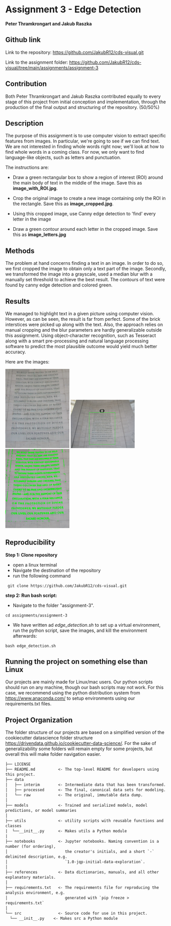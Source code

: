 Assignment 3 - Edge Detection 
==============================
**Peter Thramkrongart and Jakub Raszka**

##	Github link

Link to the repository: https://github.com/JakubR12/cds-visual.git

Link to the assignment folder: https://github.com/JakubR12/cds-visual/tree/main/assignments/assignment-3

## Contribution

Both Peter Thramkrongart and Jakub Raszka contributed equally to every stage of this project from initial conception and implementation, through the production of the final output and structuring of the repository. (50/50%)

##  Description

The purpose of this assignment is to use computer vision to extract specific features from images. In particular, we're going to see if we can find text. We are not interested in finding whole words right now; we'll look at how to find whole words in a coming class. For now, we only want to find language-like objects, such as letters and punctuation. 

The instructions are:

- Draw a green rectangular box to show a region of interest (ROI) around the main body of text in the middle of the image. Save this as __image_with_ROI.jpg__.

-	Crop the original image to create a new image containing only the ROI in the rectangle. Save this as __image_cropped.jpg__.

-	Using this cropped image, use Canny edge detection to 'find' every letter in the image

-	Draw a green contour around each letter in the cropped image. Save this as __image_letters.jpg__


## Methods

The problem at hand concerns finding a text in an image. In order to do so, we first cropped the image to obtain only a text part of the image. Secondly, we transformed the image into a grayscale, used a median blur with a manually set threshold to achieve the best result. The contours of text were found by canny edge detection and colored green.

## Results

We managed to highlight text in a given picture using computer vision. However, as can be seen, the result is far from perfect. Some of the brick interstices were picked up along with the text. Also, the approach relies on manual cropping and the blur parameters are hardly generalizable outside this assignment. Using object-character recognition, such as Tesseract along with a smart pre-processing and natural language processing software to predict the most plausible outcome would yield much better accuracy. 

Here are the images:

<img src="./data/interim/image_cropped.jpg" alt="Cropped Image" width="200"/> <img src="./data/interim/image_with_ROI.jpg" alt="Image with ROI" width="200"/> <img src="./data/processed/image_letters.jpg" alt="Image with Highlighted Letters" width="200"/>

## Reproducibility

**Step 1: Clone repository**  
- open a linux terminal
- Navigate the destination of the repository
- run the following command  
```console
 git clone https://github.com/JakubR12/cds-visual.git
``` 

**step 2: Run bash script:**  
- Navigate to the folder "assignment-3".  
```console
cd assignments/assignment-3
```  
- We have written ad _edge_detection.sh_ to set up a virtual environment, run the python script, save the images, and kill the environment afterwards:  
```console
bash edge_detection.sh
```  

## Running the project on something else than Linux
Our projects are mainly made for Linux/mac users. Our python scripts should run on any machine, though our bash scripts may not work. For this case, we recommend using the python distribution system from https://www.anaconda.com/ to setup environments using our requirements.txt files.

Project Organization
------------
The folder structure of our projects are based on a simplified version of the cookiecutter datascience folder structure https://drivendata.github.io/cookiecutter-data-science/. For the sake of generalizability some folders will remain empty for some projects, but overall this will make folder navigation easier.


    ├── LICENSE
    ├── README.md          <- The top-level README for developers using this project.
    ├── data
    │   ├── interim        <- Intermediate data that has been transformed.
    │   ├── processed      <- The final, canonical data sets for modeling.
    │   └── raw            <- The original, immutable data dump.
    │
    ├── models             <- Trained and serialized models, model predictions, or model summaries
    │
    ├── utils              <- utility scripts with reusable functions and classes
    |  └──__init__.py      <- Makes utils a Python module
    |
    ├── notebooks          <- Jupyter notebooks. Naming convention is a number (for ordering),
    │                         the creator's initials, and a short `-` delimited description, e.g.
    │                         `1.0-jqp-initial-data-exploration`.
    │
    ├── references         <- Data dictionaries, manuals, and all other explanatory materials.
    │
    ├── requirements.txt   <- The requirements file for reproducing the analysis environment, e.g.
    │                         generated with `pip freeze > requirements.txt`
    │
    └── src                <- Source code for use in this project.
      └── __init__.py    <- Makes src a Python module
    



